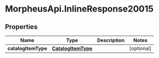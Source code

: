 # MorpheusApi.InlineResponse20015

## Properties

Name | Type | Description | Notes
------------ | ------------- | ------------- | -------------
**catalogItemType** | [**CatalogItemType**](CatalogItemType.md) |  | [optional] 


